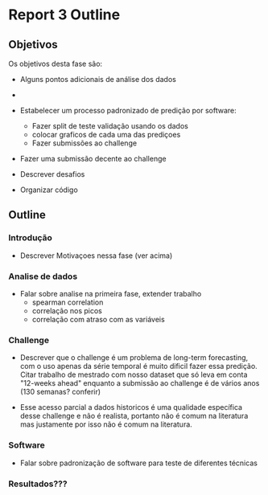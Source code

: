# Report 3 Outline

## Objetivos
Os objetivos desta fase são:
- Alguns pontos adicionais de análise dos dados
-
- Estabelecer um processo padronizado de predição por software:
    - Fazer split de teste validação usando os dados 
    - colocar graficos de cada uma das prediçoes
    - Fazer submissões ao challenge
 
- Fazer uma submissão decente ao challenge
- Descrever desafios
- Organizar código




## Outline

### Introdução
- Descrever Motivaçoes nessa fase (ver acima)

### Analise de dados
- Falar sobre analise na primeira fase, extender trabalho
    - spearman correlation
    - correlação nos picos
    - correlação com atraso com as variáveis

### Challenge
- Descrever que o challenge é um problema de long-term forecasting,
com o uso apenas da série temporal é muito dificil fazer essa predição.
Citar trabalho de mestrado com nosso dataset que só leva em conta "12-weeks ahead"
enquanto a submissão ao challenge é de vários anos (130 semanas? conferir)

- Esse acesso parcial a dados historicos é uma qualidade específica desse challenge
e não é realista, portanto não é comum na literatura mas justamente por isso não é 
comum na literatura.


### Software
- Falar sobre padronização de software para teste de diferentes técnicas

### Resultados???
